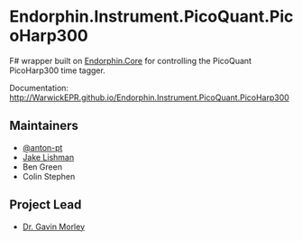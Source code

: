 # Endorphin.Instrument.PicoQuant.PicoHarp300

F# wrapper built on [Endorphin.Core][1] for controlling the PicoQuant
PicoHarp300 time tagger.

Documentation:
http://WarwickEPR.github.io/Endorphin.Instrument.PicoQuant.PicoHarp300  

## Maintainers

- [@anton-pt](https://github.com/anton-pt)
- [Jake Lishman](https://github.com/jakelishman)
- Ben Green
- Colin Stephen

## Project Lead

- [Dr. Gavin Morley](mailto:gavin.morley@warwick.ac.uk)

[1]: https://warwickepr.github.io/Endorphin.Core
